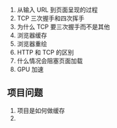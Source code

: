 ### 

1. 从输入 URL 到页面呈现的过程
2. TCP 三次握手和四次挥手
3. 为什么 TCP 要三次握手而不是其他
4. 浏览器缓存
5. 浏览器重绘
6. HTTP 和 TCP 的区别
7. 什么情况会阻塞页面加载
8. GPU 加速







## 项目问题

1. 项目是如何做缓存
2. 